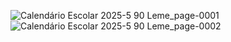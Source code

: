 ![Calendário Escolar 2025-5 90 Leme_page-0001](https://github.com/user-attachments/assets/503b8221-6878-494f-8ba7-f6e443030822)
![Calendário Escolar 2025-5 90 Leme_page-0002](https://github.com/user-attachments/assets/30532b61-4e01-49c5-94c3-1247c90675c4)
